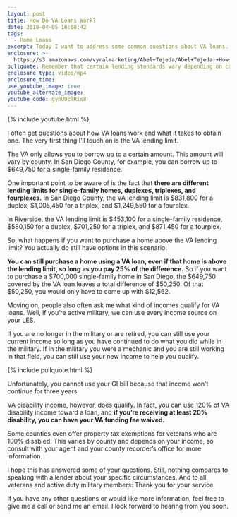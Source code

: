 ```yaml
---
layout: post
title: How Do VA Loans Work?
date: 2018-04-05 16:08:42
tags:
  - Home Loans
excerpt: Today I want to address some common questions about VA loans.
enclosure: >-
  https://s3.amazonaws.com/vyralmarketing/Abel+Tejeda/Abel+Tejeda-+How+VA+Loans+Work+and+How+to+Get+One.mp4
pullquote: Remember that certain lending standards vary depending on county and income.
enclosure_type: video/mp4
enclosure_time:
use_youtube_image: true
youtube_alternate_image:
youtube_code: gynUOclRis8
---
```


{% include youtube.html %}

I often get questions about how VA loans work and what it takes to obtain one. The very first thing I’ll touch on is the VA lending limit.

The VA only allows you to borrow up to a certain amount. This amount will vary by county. In San Diego County, for example, you can borrow up to $649,750 for a single-family residence.

One important point to be aware of is the fact that **there are different lending limits for single-family homes, duplexes, triplexes, and fourplexes.** In San Diego County, the VA lending limit is $831,800 for a duplex, $1,005,450 for a triplex, and $1,249,550 for a fourplex.

In Riverside, the VA lending limit is $453,100 for a single-family residence, $580,150 for a duplex, $701,250 for a triplex, and $871,450 for a fourplex.

So, what happens if you want to purchase a home above the VA lending limit? You actually do still have options in this scenario.

**You can still purchase a home using a VA loan, even if that home is above the lending limit, so long as you pay 25% of the difference.** So if you want to purchase a $700,000 single-family home in San Diego, the $649,750 covered by the VA loan leaves a total difference of $50,250. Of that $50,250, you would only have to come up with $12,562.

Moving on, people also often ask me what kind of incomes qualify for VA loans. Well, if you’re active military, we can use every income source on your LES.

If you are no longer in the military or are retired, you can still use your current income so long as you have continued to do what you did while in the military. If in the military you were a mechanic and you are still working in that field, you can still use your new income to help you qualify.

{% include pullquote.html %}

Unfortunately, you cannot use your GI bill because that income won’t continue for three years.

VA disability income, however, does qualify. In fact, you can use 120% of VA disability income toward a loan, and **if you’re receiving at least 20% disability, you can have your VA funding fee waived.**

Some counties even offer property tax exemptions for veterans who are 100% disabled. This varies by county and depends on your income, so consult with your agent and your county recorder’s office for more information.

I hope this has answered some of your questions. Still, nothing compares to speaking with a lender about your specific circumstances. And to all veterans and active duty military members: Thank you for your service.

If you have any other questions or would like more information, feel free to give me a call or send me an email. I look forward to hearing from you soon.

&nbsp;